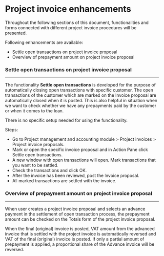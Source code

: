 # Project invoice enhancements

Throughout the following sections of this document, functionalities and forms connected with different project invoice procedures will be presented.

Following enhancements are available:
- Settle open transactions on project invoice proposal
- Overview of prepayment amount on project invoice proposal

### Settle open transactions on project invoice proposal
---
The functionality **Settle open transactions** is developed for the purpose of automatically closing open transactions with specific customer. The open transactions of the customer which are marked on the Invoice proposal are automatically closed when it is posted. This is also helpful in situation when we want to check whether we have any prepayments paid by the customer or when it comes to the loan.

There is no specific setup needed for using the functionality.

Steps:
- Go to Project management and accounting module > Project invoices > Project invoice proposals.
- Mark or open the specific invoice proposal and in Action Pane click Settle open transactions.
- A new window with open transactions will open. Mark transactions that you want to be settled.
- Check the transactions and click OK.
- After the invoice has been reviewed, post the Invoice proposal.
- All marked transactions are settled with the invoice.

### Overview of prepayment amount on project invoice proposal
---
When user creates a project invoice proposal and selects an advance payment in the settlement of open transaction process, the prepayment amount can be checked on the Totals form of the project invoice proposal.

When the final (original) invoice is posted, VAT amount from the advanced invoice that is settled with the project invoice is automatically reversed and VAT of the final (original) invoice is posted. If only a partial amount of prepayment is applied, a proportional share of the Advance invoice will be reversed.
